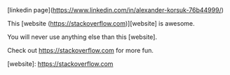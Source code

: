 \[linkedin page](https://www.linkedin.com/in/alexander-korsuk-76b44999/)





This \[website (https://stackoverflow.com)]\[website] is awesome.

You will never use anything else than this \[website].

Check out <https://stackoverflow.com> for more fun.

\[website]: https://stackoverflow.com

